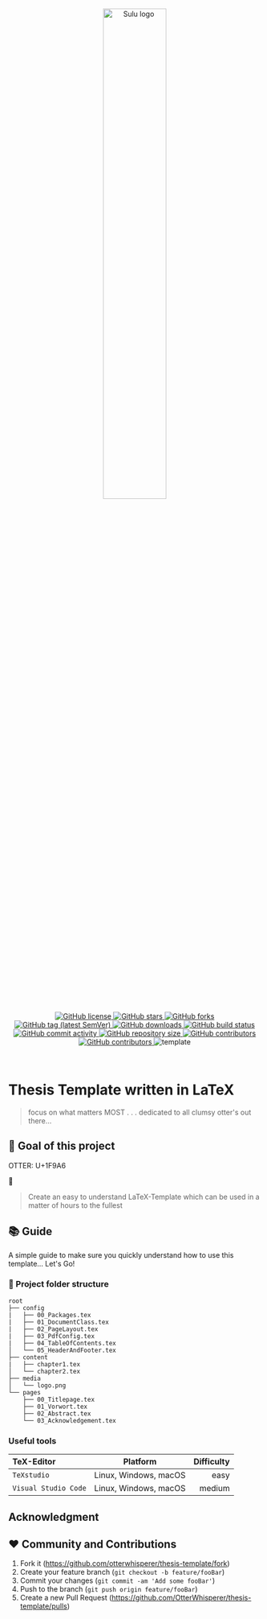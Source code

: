 <br/>
<p align="center">
    <a href="https://github.com/otterwhisperer/thesis-template" target="_blank">
        <img width="50%" src="https://foundation.trca.ca/app/uploads/2019/11/otter-banner-02.jpg" alt="Sulu logo">
    </a>
</p>

<br/>
<p align="center">
    <a href="https://github.com/otterwhisperer/thesis-template/blob/master/LICENSE" target="_blank">
        <img src="https://img.shields.io/github/license/otterwhisperer/thesis-template.svg" alt="GitHub license">
    </a>
    <a href="https://github.com/OtterWhisperer/thesis-template/stargazers" target="_blank">
        <img src="https://img.shields.io/github/stars/otterwhisperer/thesis-template.svg" alt="GitHub stars">
    </a>
    <a href="https://github.com/OtterWhisperer/thesis-template/network/members" target="_blank">
        <img src="https://img.shields.io/github/forks/otterwhisperer/thesis-template.svg" alt="GitHub forks">
    </a>
    <a href="https://github.com/otterwhisperer/thesis-template/releases" target="_blank">
        <img src="https://img.shields.io/github/tag/otterwhisperer/thesis-template.svg" alt="GitHub tag (latest SemVer)">
    </a>
    <a href="https://github.com/otterwhisperer/thesis-template" target="_blank">
        <img src="https://img.shields.io/github/downloads/otterwhisperer/thesis-template/total.svg" alt="GitHub downloads">
    </a>
    <a href="https://hub.docker.com/repository/docker/otterwhisperer/thesis-template" target="_blank">
        <img src="https://img.shields.io/badge/-docker-brightgreen.svg?" alt="GitHub build status"> 
    </a>
    <a href="https://github.com/otterwhisperer/thesis-template/commits/master" target="_blank">
        <img src="https://img.shields.io/github/commit-activity/y/otterwhisperer/thesis-template.svg" alt="GitHub commit activity">
    </a>
    <a href="https://github.com/otterwhisperer/thesis-template/" target="_blank">
        <img src="https://img.shields.io/github/repo-size/otterwhisperer/thesis-template?label=size&style=plastic.svg" alt="GitHub repository size">
    </a>
    <a href="https://github.com/otterwhisperer/thesis-template/graphs/contributors" target="_blank">
        <img src="https://img.shields.io/github/contributors-anon/otterwhisperer/thesis-template.svg" alt="GitHub contributors">
    </a>
    </a>
    <a href="https://hub.docker.com/repository/docker/otterwhisperer/thesis-template" target="_blank">
        <img src="https://img.shields.io/docker/image-size/otterwhisperer/thesis-template/latest.svg" alt="GitHub contributors">
    </a>
    <a>
        <img src="https://img.shields.io/badge/-template-blue.svg" alt="template">
    </a>
</p>
<br/>

# Thesis Template written in LaTeX

> focus on what matters MOST . . .
> dedicated to all clumsy otter's out there...

## <a> &#129446; </a> Goal of this project

OTTER: U+1F9A6

:page_facing_up:

> Create an easy to understand LaTeX-Template which can be used in a matter of hours to the fullest

## :books: Guide

A simple guide to make sure you quickly understand how to use this template... Let's Go!

### :open_book: Project folder structure

    root
    ├── config
    |   ├── 00_Packages.tex
    |   ├── 01_DocumentClass.tex
    |   ├── 02_PageLayout.tex
    |   ├── 03_PdfConfig.tex
    |   ├── 04_TableOfContents.tex
    │   └── 05_HeaderAndFooter.tex
    ├── content
    |   ├── chapter1.tex    
    │   └── chapter2.tex
    ├── media
    │   └── logo.png
    └── pages
        ├── 00_Titlepage.tex
        ├── 01_Vorwort.tex
        ├── 02_Abstract.tex        
        └── 03_Acknowledgement.tex    

### Useful tools

| TeX-Editor            |        Platform       | Difficulty        |
| :---                  |         :---:         |              ---: |
| `TeXstudio`           | Linux, Windows, macOS | easy              |
| `Visual Studio Code`  | Linux, Windows, macOS | medium            |

## Acknowledgment


## ❤️ Community and Contributions

1. Fork it (<https://github.com/otterwhisperer/thesis-template/fork>)
2. Create your feature branch (`git checkout -b feature/fooBar`)
3. Commit your changes (`git commit -am 'Add some fooBar'`)
4. Push to the branch (`git push origin feature/fooBar`)
5. Create a new Pull Request (<https://github.com/OtterWhisperer/thesis-template/pulls>)

